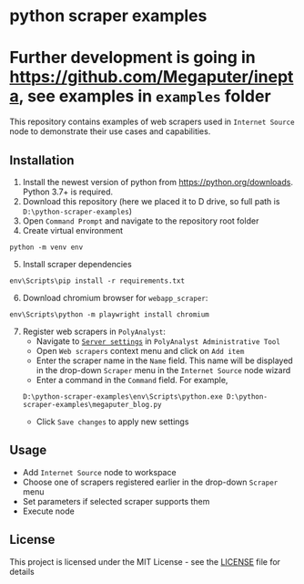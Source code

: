 # python scraper examples

# Further development is going in https://github.com/Megaputer/inepta, see examples in `examples` folder

This repository contains examples of web scrapers used in `Internet Source` node to demonstrate their use cases and capabilities.

## Installation

1. Install the newest version of python from https://python.org/downloads. Python 3.7+ is required.
2. Download this repository (here we placed it to D drive, so full path is `D:\python-scraper-examples`)
3. Open `Command Prompt` and navigate to the repository root folder
4. Create virtual environment
```commandline
python -m venv env
```
5. Install scraper dependencies
```commandline
env\Scripts\pip install -r requirements.txt
```
6. Download chromium browser for `webapp_scraper`:
```commandline
env\Scripts\python -m playwright install chromium
```
7. Register web scrapers in `PolyAnalyst`:
   - Navigate to [`Server settings`](https://localhost:5043/polyanalyst/static/paclient/pa6admin.html?page=18) in `PolyAnalyst Administrative Tool`
   - Open `Web scrapers` context menu and click on `Add item`
   - Enter the scraper name in the `Name` field. This name will be displayed in the drop-down `Scraper` menu in the `Internet Source` node wizard
   - Enter a command in the `Command` field. For example, 
   ```commandline
   D:\python-scraper-examples\env\Scripts\python.exe D:\python-scraper-examples\megaputer_blog.py
   ```
   - Click `Save changes` to apply new settings

## Usage

- Add `Internet Source` node to workspace
- Choose one of scrapers registered earlier in the drop-down `Scraper` menu
- Set parameters if selected scraper supports them
- Execute node

## License

This project is licensed under the MIT License - see the [LICENSE](LICENSE) file for details
